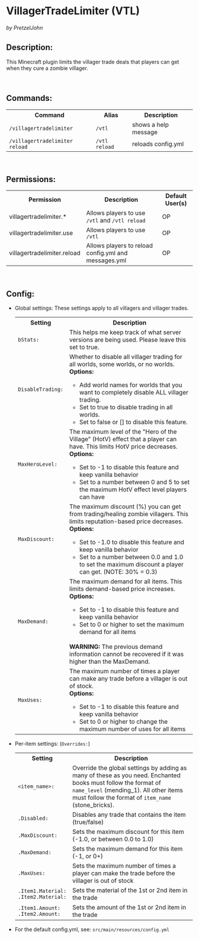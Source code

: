 <h1>VillagerTradeLimiter (VTL)</h1>
<h6>by PretzelJohn</h6>

<h2>Description:</h2>
<p>This Minecraft plugin limits the villager trade deals that players can get when they cure a zombie villager.</p>
<br>

<h2>Commands:</h2>
<table>
    <tr>
        <th>Command</th>
        <th>Alias</th>
        <th>Description</th>
    </tr>
    <tr>
        <td><code>/villagertradelimiter</code></td>
        <td><code>/vtl</code></td>
        <td>shows a help message</td>
    </tr>
    <tr>
        <td><code>/villagertradelimiter reload</code></td>
        <td><code>/vtl reload</code></td>
        <td>reloads config.yml</td>
    </tr>
</table><br>

<h2>Permissions:</h2>
<table>
    <tr>
        <th>Permission</th>
        <th>Description</th>
        <th>Default User(s)</th>
    </tr>
    <tr>
        <td>villagertradelimiter.*</td>
        <td>Allows players to use <code>/vtl</code> and <code>/vtl reload</code></td>
        <td>OP</td>
    </tr>
    <tr>
        <td>villagertradelimiter.use</td>
        <td>Allows players to use <code>/vtl</code></td>
        <td>OP</td>
    </tr>
    <tr>
        <td>villagertradelimiter.reload</td>
        <td>Allows players to reload config.yml and messages.yml</td>
        <td>OP</td>
    </tr>
</table><br>

<h2>Config:</h2>
<ul>
    <li>
        <p>Global settings: These settings apply to all villagers and villager trades.</p>
        <table>
            <tr>
                <th>Setting</th>
                <th>Description</th>
            </tr>
            <tr>
                <td><code>bStats:</code></td>
                <td>This helps me keep track of what server versions are being used. Please leave this set to true.</td>
            </tr>
            <tr>
                <td><code>DisableTrading:</code></td>
                <td>Whether to disable all villager trading for all worlds, some worlds, or no worlds.<br/><strong>Options:</strong>
                    <ul>
                        <li>Add world names for worlds that you want to completely disable ALL villager trading.</li>
                        <li>Set to true to disable trading in all worlds.</li>
                        <li>Set to false or [] to disable this feature.</li>
                    </ul>
                </td>
            </tr>
            <tr>
                <td><code>MaxHeroLevel:</code></td>
                <td>The maximum level of the "Hero of the Village" (HotV) effect that a player can have. This limits HotV price decreases.<br/><strong>Options:</strong>
                    <ul>
                        <li>Set to -1 to disable this feature and keep vanilla behavior</li>
                        <li>Set to a number between 0 and 5 to set the maximum HotV effect level players can have</li>
                    </ul>
                </td>
            </tr>
            <tr>
                <td><code>MaxDiscount:</code></td>
                <td>The maximum discount (%) you can get from trading/healing zombie villagers. This limits reputation-based price decreases.<br/><strong>Options:</strong>
                    <ul>
                        <li>Set to -1.0 to disable this feature and keep vanilla behavior</li>
                        <li>Set to a number between 0.0 and 1.0 to set the maximum discount a player can get. (NOTE: 30% = 0.3)</li>
                    </ul>
                </td>
            </tr>
            <tr>
                <td><code>MaxDemand:</code></td>
                <td>The maximum demand for all items. This limits demand-based price increases.<br/><strong>Options:</strong>
                    <ul>
                        <li>Set to -1 to disable this feature and keep vanilla behavior</li>
                        <li>Set to 0 or higher to set the maximum demand for all items</li>
                    </ul><br>
                    <strong>WARNING:</strong> The previous demand information cannot be recovered if it was higher than the MaxDemand.
                </td>
            </tr>
            <tr>
                <td><code>MaxUses:</code></td>
                <td>The maximum number of times a player can make any trade before a villager is out of stock.<br/><strong>Options:</strong>
                    <ul>
                        <li>Set to -1 to disable this feature and keep vanilla behavior</li>
                        <li>Set to 0 or higher to change the maximum number of uses for all items</li>
                    </ul>
                </td>
            </tr>
        </table>
    </li>
    <li>
        <p>Per-item settings: (<code>Overrides:</code>)</p>
        <table>
            <tr>
                <th>Setting</th>
                <th>Description</th>
            </tr>
            <tr>
                <td><code>&lt;item_name&gt;:</code></td>
                <td>Override the global settings by adding as many of these as you need. Enchanted books must follow the format of <code>name_level</code> (mending_1). All other items must follow the format of <code>item_name</code> (stone_bricks).</td>
            </tr>
            <tr>
                <td><code>.Disabled:</code></td>
                <td>Disables any trade that contains the item (true/false)</td>
            </tr>
            <tr>
                <td><code>.MaxDiscount:</code></td>
                <td>Sets the maximum discount for this item (-1.0, or between 0.0 to 1.0)</td>
            </tr>
            <tr>
                <td><code>.MaxDemand:</code></td>
                <td>Sets the maximum demand for this item (-1, or 0+)</td>
            </tr>
            <tr>
                <td><code>.MaxUses:</code></td>
                <td>Sets the maximum number of times a player can make the trade before the villager is out of stock</td>
            </tr>
            <tr>
                <td><code>.Item1.Material:</code><br><code>.Item2.Material:</code></td>
                <td>Sets the material of the 1st or 2nd item in the trade</td>
            </tr>
            <tr>
                <td><code>.Item1.Amount:</code><br><code>.Item2.Amount:</code></td>
                <td>Sets the amount of the 1st or 2nd item in the trade</td>
            </tr>
        </table>
    </li>
    <li>
        <p>For the default config.yml, see: <code>src/main/resources/config.yml</code></p>
    </li>
</ul>